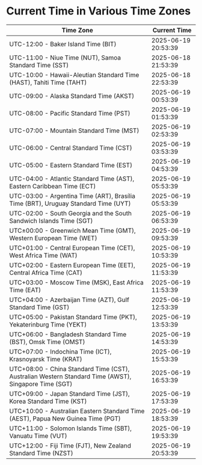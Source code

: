 # Current Time in Various Time Zones

| Time Zone | Current Time |
|-----------|--------------|
| UTC-12:00 - Baker Island Time (BIT) | 2025-06-19 20:53:39 |
| UTC-11:00 - Niue Time (NUT), Samoa Standard Time (SST) | 2025-06-18 21:53:39 |
| UTC-10:00 - Hawaii-Aleutian Standard Time (HAST), Tahiti Time (TAHT) | 2025-06-18 22:53:39 |
| UTC-09:00 - Alaska Standard Time (AKST) | 2025-06-19 00:53:39 |
| UTC-08:00 - Pacific Standard Time (PST) | 2025-06-19 01:53:39 |
| UTC-07:00 - Mountain Standard Time (MST) | 2025-06-19 02:53:39 |
| UTC-06:00 - Central Standard Time (CST) | 2025-06-19 03:53:39 |
| UTC-05:00 - Eastern Standard Time (EST) | 2025-06-19 04:53:39 |
| UTC-04:00 - Atlantic Standard Time (AST), Eastern Caribbean Time (ECT) | 2025-06-19 05:53:39 |
| UTC-03:00 - Argentina Time (ART), Brasília Time (BRT), Uruguay Standard Time (UYT) | 2025-06-19 05:53:39 |
| UTC-02:00 - South Georgia and the South Sandwich Islands Time (SGT) | 2025-06-19 06:53:39 |
| UTC±00:00 - Greenwich Mean Time (GMT), Western European Time (WET) | 2025-06-19 09:53:39 |
| UTC+01:00 - Central European Time (CET), West Africa Time (WAT) | 2025-06-19 10:53:39 |
| UTC+02:00 - Eastern European Time (EET), Central Africa Time (CAT) | 2025-06-19 11:53:39 |
| UTC+03:00 - Moscow Time (MSK), East Africa Time (EAT) | 2025-06-19 11:53:39 |
| UTC+04:00 - Azerbaijan Time (AZT), Gulf Standard Time (GST) | 2025-06-19 12:53:39 |
| UTC+05:00 - Pakistan Standard Time (PKT), Yekaterinburg Time (YEKT) | 2025-06-19 13:53:39 |
| UTC+06:00 - Bangladesh Standard Time (BST), Omsk Time (OMST) | 2025-06-19 14:53:39 |
| UTC+07:00 - Indochina Time (ICT), Krasnoyarsk Time (KRAT) | 2025-06-19 15:53:39 |
| UTC+08:00 - China Standard Time (CST), Australian Western Standard Time (AWST), Singapore Time (SGT) | 2025-06-19 16:53:39 |
| UTC+09:00 - Japan Standard Time (JST), Korea Standard Time (KST) | 2025-06-19 17:53:39 |
| UTC+10:00 - Australian Eastern Standard Time (AEST), Papua New Guinea Time (PGT) | 2025-06-19 18:53:39 |
| UTC+11:00 - Solomon Islands Time (SBT), Vanuatu Time (VUT) | 2025-06-19 19:53:39 |
| UTC+12:00 - Fiji Time (FJT), New Zealand Standard Time (NZST) | 2025-06-19 20:53:39 |
